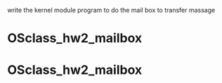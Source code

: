 write the kernel module program to do the mail box to transfer massage
# OSclass_hw2_mailbox
# OSclass_hw2_mailbox
